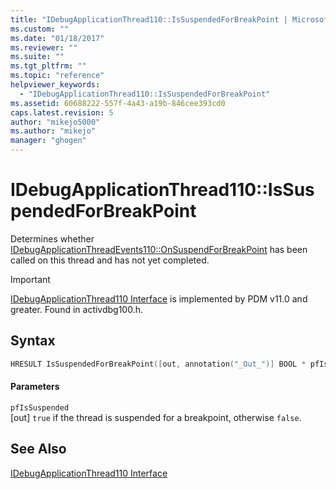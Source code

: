 ```yaml
---
title: "IDebugApplicationThread110::IsSuspendedForBreakPoint | Microsoft Docs"
ms.custom: ""
ms.date: "01/18/2017"
ms.reviewer: ""
ms.suite: ""
ms.tgt_pltfrm: ""
ms.topic: "reference"
helpviewer_keywords: 
  - "IDebugApplicationThread110::IsSuspendedForBreakPoint"
ms.assetid: 60688222-557f-4a43-a19b-846cee393cd0
caps.latest.revision: 5
author: "mikejo5000"
ms.author: "mikejo"
manager: "ghogen"
---
```

# IDebugApplicationThread110::IsSuspendedForBreakPoint
Determines whether [IDebugApplicationThreadEvents110::OnSuspendForBreakPoint](../../winscript/reference/idebugapplicationthreadevents110-onsuspendforbreakpoint.md) has been called on this thread and has not yet completed.  
  
> [!IMPORTANT]
> [IDebugApplicationThread110 Interface](../../winscript/reference/idebugapplicationthread110-interface.md) is implemented by PDM v11.0 and greater. Found in activdbg100.h.  
  
## Syntax  
  
```cpp  
HRESULT IsSuspendedForBreakPoint([out, annotation("_Out_")] BOOL * pfIsSuspended);  
```  
  
#### Parameters  
 `pfIsSuspended`  
 [out] `true` if the thread is suspended for a breakpoint, otherwise `false`.  
  
## See Also  
 [IDebugApplicationThread110 Interface](../../winscript/reference/idebugapplicationthread110-interface.md)